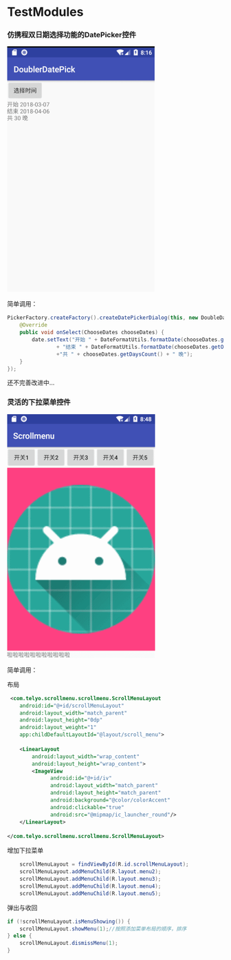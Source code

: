 # TestModules
### 仿携程双日期选择功能的DatePicker控件

![image](https://github.com/telyo/TestModules/blob/master/gif/datepicker.gif?raw=true)



简单调用：

```java
PickerFactory.createFactory().createDatePickerDialog(this, new DoubleDatePicker.OnDatesSelectListener() {
    @Override
    public void onSelect(ChooseDates chooseDates) {
        date.setText("开始 " + DateFormatUtils.formatDate(chooseDates.getInDate(), "yyyy-MM-dd") + "\n"
                + "结束 " + DateFormatUtils.formatDate(chooseDates.getOutDate(), "yyyy-MM-dd") + "\n"
                +"共 " + chooseDates.getDaysCount() + " 晚");
    }
});
```

还不完善改进中...



### 灵活的下拉菜单控件

![image](https://github.com/telyo/TestModules/blob/master/gif/pmenu.gif?raw=true)

简单调用：

布局

```xml
 <com.telyo.scrollmenu.scrollmenu.ScrollMenuLayout
    android:id="@+id/scrollMenuLayout"
    android:layout_width="match_parent"
    android:layout_height="0dp"
    android:layout_weight="1"
    app:childDefaultLayoutId="@layout/scroll_menu">
     
    <LinearLayout
        android:layout_width="wrap_content"
        android:layout_height="wrap_content">
       	<ImageView
              android:id="@+id/iv"
              android:layout_width="match_parent"
              android:layout_height="match_parent"
              android:background="@color/colorAccent"
              android:clickable="true"
              android:src="@mipmap/ic_launcher_round"/>
    </LinearLayout>
    
</com.telyo.scrollmenu.scrollmenu.ScrollMenuLayout>
```
增加下拉菜单

```java
    scrollMenuLayout = findViewById(R.id.scrollMenuLayout);
  	scrollMenuLayout.addMenuChild(R.layout.menu2);
    scrollMenuLayout.addMenuChild(R.layout.menu3);
    scrollMenuLayout.addMenuChild(R.layout.menu4);
    scrollMenuLayout.addMenuChild(R.layout.menu5);
```
弹出与收回

```java
if (!scrollMenuLayout.isMenuShowing()) {
    scrollMenuLayout.showMenu(1);//按照添加菜单布局的顺序，排序
} else {
    scrollMenuLayout.dismissMenu(1);
}
```



